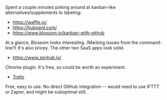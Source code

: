 Spent a couple minutes poking around at kanban-like alternatives/supplements to labeling:

* https://waffle.io/
* https://huboard.com/
* https://www.blossom.io/kanban-with-github

At a glance, Blossom looks interesting. (Marking issues from the command-line?) It's also pricey. The other two SaaS apps look solid.

* https://www.zenhub.io/

Chrome plugin. It's free, so could be worth an experiment.

* [Trello](https://trello.com/)

Free, easy to use. No direct GitHub integration -- would need to use IFTTT or Zapier, and might be suboptimal still.